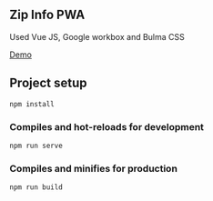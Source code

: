 Zip Info PWA
-----

Used Vue JS, Google workbox and Bulma CSS

[Demo](https://zip-info-pwa-f29aa.firebaseapp.com/#/)


## Project setup
```
npm install
```

### Compiles and hot-reloads for development
```
npm run serve
```

### Compiles and minifies for production
```
npm run build
```